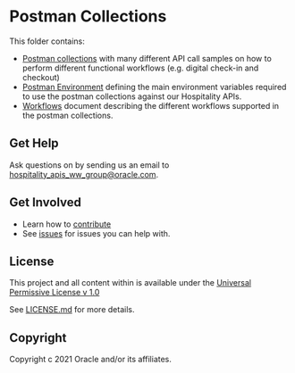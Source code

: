 # Postman Collections

This folder contains:

- [Postman collections](https://www.postman.com/collection/) with many different API call samples on how to perform different functional workflows (e.g. digital check-in and checkout)
- [Postman Environment](https://learning.postman.com/docs/sending-requests/managing-environments) defining the main environment variables required to use the postman collections against our Hospitality APIs.
- [Workflows](WORKFLOWS.md) document describing the different workflows supported in the  postman collections.

## Get Help

Ask questions on by sending us an email to <hospitality_apis_ww_group@oracle.com>.

## Get Involved

* Learn how to [contribute](../CONTRIBUTING.md)
* See [issues](https://github.com/oracle/hospitality-api-docs/issues) for issues you can help with.

## License

This project and all content within is available under the [Universal Permissive License v 1.0](http://oss.oracle.com/licenses/upl)

See [LICENSE.md](../LICENSE.md) for more details.

## Copyright

Copyright c 2021 Oracle and/or its affiliates.
